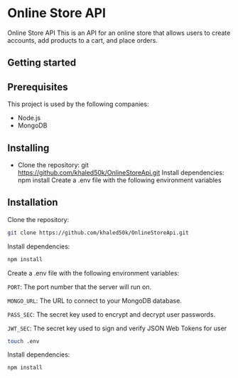 
# Online Store API

Online Store API
This is an API for an online store that allows users to create accounts, add products to a cart, and place orders.
## Getting started

## Prerequisites

This project is used by the following companies:

- Node.js
- MongoDB

## Installing
* Clone the repository: git https://github.com/khaled50k/OnlineStoreApi.git
Install dependencies: npm install
Create a .env file with the following environment variables


## Installation

Clone the repository:

```bash
git clone https://github.com/khaled50k/OnlineStoreApi.git
```
Install dependencies: 

```bash
npm install
```
    
Create a .env file with the following environment variables: 

`PORT`: The port number that the server will run on.

`MONGO_URL`: The URL to connect to your MongoDB database.

`PASS_SEC`: The secret key used to encrypt and decrypt user passwords.

`JWT_SEC`: The secret key used to sign and verify JSON Web Tokens for user 

```bash
touch .env
```
   
   
 Install dependencies: 

```bash
npm install
```

